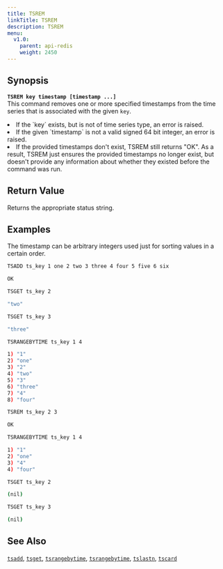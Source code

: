 ```yaml
---
title: TSREM
linkTitle: TSREM
description: TSREM
menu:
  v1.0:
    parent: api-redis
    weight: 2450
---
```


## Synopsis
<b>`TSREM key timestamp [timestamp ...]`</b><br>
This command removes one or more specified timestamps from the time series that is associated with the given `key`.
<li>If the `key` exists, but is not of time series type, an error is raised.</li>
<li>If the given `timestamp` is not a valid signed 64 bit integer, an error is raised.</li>
<li>If the provided timestamps don't exist, TSREM still returns "OK". As a result, TSREM just
ensures the provided timestamps no longer exist, but doesn't provide any information about whether
they existed before the command was run.</li>

## Return Value
Returns the appropriate status string.

## Examples

The timestamp can be arbitrary integers used just for sorting values in a certain order.
```{.sh .copy .separator-dollar}
TSADD ts_key 1 one 2 two 3 three 4 four 5 five 6 six
```
```sh
OK
```
```{.sh .copy .separator-dollar}
TSGET ts_key 2
```
```sh
"two"
```
```{.sh .copy .separator-dollar}
TSGET ts_key 3
```
```sh
"three"
```
```{.sh .copy .separator-dollar}
TSRANGEBYTIME ts_key 1 4
```
```sh
1) "1"
2) "one"
3) "2"
4) "two"
5) "3"
6) "three"
7) "4"
8) "four"
```
```{.sh .copy .separator-dollar}
TSREM ts_key 2 3
```
```sh
OK
```
```{.sh .copy .separator-dollar}
TSRANGEBYTIME ts_key 1 4
```
```sh
1) "1"
2) "one"
3) "4"
4) "four"
```
```{.sh .copy .separator-dollar}
TSGET ts_key 2
```
```sh
(nil)
```
```{.sh .copy .separator-dollar}
TSGET ts_key 3
```
```sh
(nil)
```

## See Also
[`tsadd`](../tsadd/), [`tsget`](../tsget/), [`tsrangebytime`](../tsrangebytime/),
[`tsrangebytime`](../tsrangebytime/), [`tslastn`](../tslastn/), [`tscard`](../tscard/)

